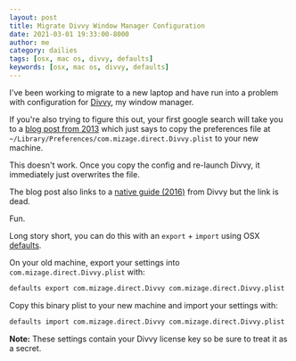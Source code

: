 ```yaml
---
layout: post
title: Migrate Divvy Window Manager Configuration
date: 2021-03-01 19:33:00-8000
author: me
category: dailies
tags: [osx, mac os, divvy, defaults]
keywords: [osx, mac os, divvy, defaults]
---
```


I've been working to migrate to a new laptop and have run into a problem with configuration for [Divvy](https://mizage.com/divvy/), my window manager.

If you're also trying to figure this out, your first google search will take you to a [blog post from 2013](http://alexeymk.com/2013/06/18/migrating-divvy-configurations-between-computers.html) which just says to copy the preferences file at `~/Library/Preferences/com.mizage.direct.Divvy.plist` to your new machine.

This doesn't work. Once you copy the config and re-launch Divvy, it immediately just overwrites the file.

The blog post also links to a [native guide (2016)](http://mizage.clarify-it.com/d/nxr9qg) from Divvy but the link is dead.

Fun.

Long story short, you can do this with an `export` + `import` using OSX [defaults](https://en.wikipedia.org/wiki/Defaults_(software)).

On your old machine, export your settings into `com.mizage.direct.Divvy.plist` with:

```bash
defaults export com.mizage.direct.Divvy com.mizage.direct.Divvy.plist
```

Copy this binary plist to your new machine and import your settings with:

```bash
defaults import com.mizage.direct.Divvy com.mizage.direct.Divvy.plist
```

**Note:** These settings contain your Divvy license key so be sure to treat it as a secret.

